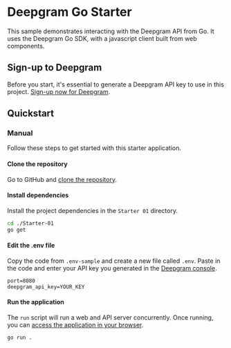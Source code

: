 # Deepgram Go Starter

This sample demonstrates interacting with the Deepgram API from Go. It uses the Deepgram Go SDK, with a javascript client built from web components.

## Sign-up to Deepgram

<!-- Please leave this section unchanged, unless providing a UTM. -->

Before you start, it's essential to generate a Deepgram API key to use in this project. [Sign-up now for Deepgram](https://console.deepgram.com/signup).

## Quickstart

<!-- Delete these sections as appropriate. Please include at least a manual one. -->

### Manual

Follow these steps to get started with this starter application.

<!-- Edit as appropriate -->

#### Clone the repository

Go to GitHub and [clone the repository](https://github.com/deepgram-starters/deepgram-go-starters).

#### Install dependencies

Install the project dependencies in the `Starter 01` directory.

```bash
cd ./Starter-01
go get
```

#### Edit the .env file

Copy the code from `.env-sample` and create a new file called `.env`. Paste in the code and enter your API key you generated in the [Deepgram console](https://console.deepgram.com/).

```
port=8080
deepgram_api_key=YOUR_KEY
```

#### Run the application

The `run` script will run a web and API server concurrently. Once running, you can [access the application in your browser](http://localhost:8081/).

```bash
go run .
```
